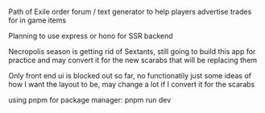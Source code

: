 Path of Exile order forum / text generator to help players advertise trades for in game items

Planning to use express or hono for SSR backend

Necropolis season is getting rid of Sextants, still going to build this app for practice and may convert it for the new scarabs that will be replacing them

Only front end ui is blocked out so far, no functionatily just some ideas of how I want the layout to be, may change a lot if I convert it for the scarabs

using pnpm for package manager: pnpm run dev